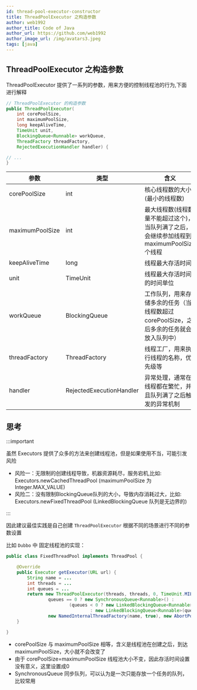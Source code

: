 ```yaml
---
id: thread-pool-executor-constructor
title: ThreadPoolExecutor 之构造参数
author: web1992
author_title: Code of Java
author_url: https://github.com/web1992
author_image_url: /img/avatars3.jpeg
tags: [java]
---
```


## ThreadPoolExecutor 之构造参数

ThreadPoolExecutor 提供了一系列的参数，用来方便的控制线程池的行为,下面进行解释

<!--truncate-->

```java
// ThreadPoolExecutor 的构造参数
public ThreadPoolExecutor(
    int corePoolSize,
    int maximumPoolSize,
    long keepAliveTime,
    TimeUnit unit,
    BlockingQueue<Runnable> workQueue,
    ThreadFactory threadFactory,
    RejectedExecutionHandler handler) {

// ...
}
```

| 参数            | 类型                     | 含义                                                                                      |
| --------------- | ------------------------ | ----------------------------------------------------------------------------------------- |
| corePoolSize    | int                      | 核心线程数的大小(最小的线程数)                                                          |
| maximumPoolSize | int                      | 最大线程数(线程数量不能超过这个)，当队列满了之后，会继续参加线程到 maximumPoolSize 个线程 |
| keepAliveTime   | long                     | 线程最大存活时间                                                                          |
| unit            | TimeUnit                 | 线程最大存活时间的时间单位                                                                |
| workQueue       | BlockingQueue            | 工作队列，用来存储多余的任务（当线程数超过corePoolSize，之后多余的任务就会放入队列中）    |
| threadFactory   | ThreadFactory            | 线程工厂，用来执行线程的名称，优先级等                                                    |
| handler         | RejectedExecutionHandler | 异常处理，通常在线程都在繁忙，并且队列满了之后触发的异常机制                              |

## 思考

:::important

虽然 Executors 提供了众多的方法来创建线程池，但是如果使用不当，可能引发风险

- 风险一：无限制的创建线程导致，机器资源耗尽，服务宕机,比如: Executors.newCachedThreadPool (maximumPoolSize 为 Integer.MAX_VALUE)
- 风险二：没有限制BlockingQueue队列的大小，导致内存消耗过大，比如: Executors.newFixedThreadPool (LinkedBlockingQueue 队列是无边界的)

:::

因此建议最佳实践是自己创建 `ThreadPoolExecutor` 根据不同的场景进行不同的参数设置

比如 `Dubbo` 中 固定线程池的实现：

```java
public class FixedThreadPool implements ThreadPool {

    @Override
    public Executor getExecutor(URL url) {
        String name = ...
        int threads = ...
        int queues = ...
        return new ThreadPoolExecutor(threads, threads, 0, TimeUnit.MILLISECONDS,
                queues == 0 ? new SynchronousQueue<Runnable>() :
                        (queues < 0 ? new LinkedBlockingQueue<Runnable>()
                                : new LinkedBlockingQueue<Runnable>(queues)),
                new NamedInternalThreadFactory(name, true), new AbortPolicyWithReport(name, url));
    }

}
```

- corePoolSize 与 maximumPoolSize 相等，含义是线程池在创建之后，到达 maximumPoolSize，大小就不会改变了
- 由于 corePoolSize=maximumPoolSize 线程池大小不变，因此存活时间设置没有意义，这里设置成0
- SynchronousQueue 同步队列，可以认为是一次只能存放一个任务的队列，比较常用
